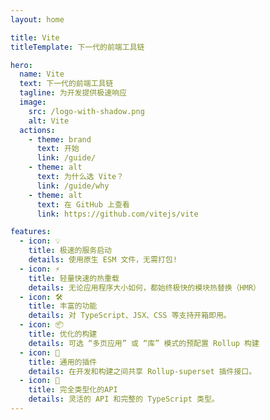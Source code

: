 ```yaml
---
layout: home

title: Vite
titleTemplate: 下一代的前端工具链

hero:
  name: Vite
  text: 下一代的前端工具链
  tagline: 为开发提供极速响应
  image:
    src: /logo-with-shadow.png
    alt: Vite
  actions:
    - theme: brand
      text: 开始
      link: /guide/
    - theme: alt
      text: 为什么选 Vite？
      link: /guide/why
    - theme: alt
      text: 在 GitHub 上查看
      link: https://github.com/vitejs/vite

features:
  - icon: 💡
    title: 极速的服务启动
    details: 使用原生 ESM 文件，无需打包!
  - icon: ⚡️
    title: 轻量快速的热重载
    details: 无论应用程序大小如何，都始终极快的模块热替换（HMR）
  - icon: 🛠️
    title: 丰富的功能
    details: 对 TypeScript、JSX、CSS 等支持开箱即用。
  - icon: 📦
    title: 优化的构建
    details: 可选 “多页应用” 或 “库” 模式的预配置 Rollup 构建
  - icon: 🔩
    title: 通用的插件
    details: 在开发和构建之间共享 Rollup-superset 插件接口。
  - icon: 🔑
    title: 完全类型化的API
    details: 灵活的 API 和完整的 TypeScript 类型。
---
```

